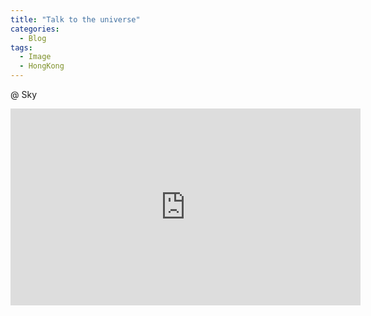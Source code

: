 ```yaml
---
title: "Talk to the universe"
categories:
  - Blog
tags:
  - Image
  - HongKong
---
```


@ Sky

<iframe width="560" height="315" src="https://www.youtube.com/embed/8r_T7jK1ito" title="YouTube video player" frameborder="0" allow="accelerometer; autoplay; clipboard-write; encrypted-media; gyroscope; picture-in-picture" allowfullscreen></iframe>

<script src="https://utteranc.es/client.js"
        repo="serendipityinlife/serendipityinlife.github.io"
        issue-term="pathname"
        theme="github-light"
        crossorigin="anonymous"
        async>
</script>
